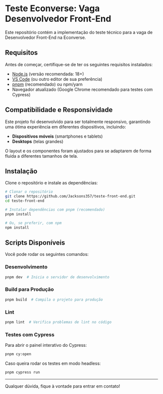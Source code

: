 # Teste Econverse: Vaga Desenvolvedor Front-End

Este repositório contém a implementação do teste técnico para a vaga de Desenvolvedor Front-End na Econverse.

## Requisitos

Antes de começar, certifique-se de ter os seguintes requisitos instalados:

- [Node.js](https://nodejs.org/) (versão recomendada: 18+)
- [VS Code](https://code.visualstudio.com/) (ou outro editor de sua preferência)
- [pnpm](https://pnpm.io/) (recomendado) ou npm/yarn
- Navegador atualizado (Google Chrome recomendado para testes com Cypress)

## Compatibilidade e Responsividade

Este projeto foi desenvolvido para ser totalmente responsivo, garantindo uma ótima experiência em diferentes dispositivos, incluindo:

- **Dispositivos móveis** (smartphones e tablets)
- **Desktops** (telas grandes)

O layout e os componentes foram ajustados para se adaptarem de forma fluida a diferentes tamanhos de tela.

## Instalação

Clone o repositório e instale as dependências:

```sh
# Clonar o repositório
git clone https://github.com/Jacksons357/teste-front-end.git
cd teste-front-end

# Instalar dependências com pnpm (recomendado)
pnpm install

# Ou, se preferir, com npm
npm install
```

## Scripts Disponíveis

Você pode rodar os seguintes comandos:

### Desenvolvimento

```sh
pnpm dev  # Inicia o servidor de desenvolvimento
```

### Build para Produção

```sh
pnpm build  # Compila o projeto para produção
```

### Lint

```sh
pnpm lint  # Verifica problemas de lint no código
```

### Testes com Cypress

Para abrir o painel interativo do Cypress:

```sh
pnpm cy:open
```

Caso queira rodar os testes em modo headless:

```sh
pnpm cypress run
```

---

Qualquer dúvida, fique à vontade para entrar em contato!

